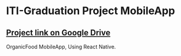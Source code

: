 # ITI-Graduation Project MobileApp
## [Project link on Google Drive](https://drive.google.com/drive/folders/15rtwEEp5dW64PIdX9Uq75eJ6SYfc3COK)
OrganicFood MobileApp, Using React Native.
